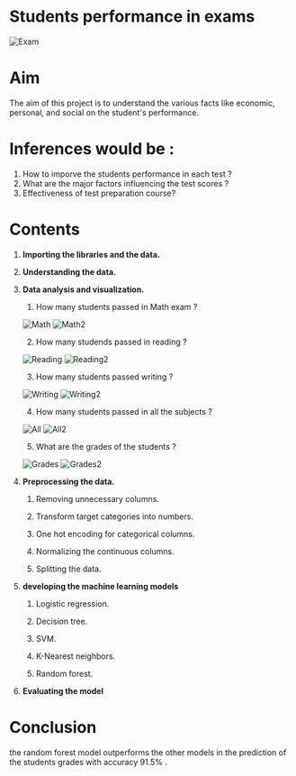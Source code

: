 # Students performance in exams

![Exam](images/exam.jpg "exam")

# Aim
The aim of this project is to understand the various facts like economic, personal, and social on the student's performance.

# Inferences would be :
1. How to imporve the students performance in each test ?
2. What are the major factors influencing the test scores ?
3. Effectiveness of test preparation course?

# Contents
1. **Importing the libraries and the data.**

2. **Understanding the data.**

3. **Data analysis and visualization.**

    1. How many students passed in Math exam ? 


    ![Math](images/math.png "math")
    ![Math2](images/math2.png "math2")


    2. How many studends passed in reading ? 


    ![Reading](images/reading.png "reading")
    ![Reading2](images/reading2.png "reading2")


    3. How many students passed writing ?


    ![Writing](images/writing.png "writing")
    ![Writing2](images/writing2.png "writing2")


    4. How many students passed in all the subjects ? 


    ![All](images/all.png "all")
    ![All2](images/all2.png "all2")
    
    
    5. What are the grades of the students ?


    ![Grades](images/grades.png "grades")
    ![Grades2](images/grades2.png "grades2")


4. **Preprocessing the data.**

    1. Removing unnecessary columns.

    2. Transform target categories into numbers.

    3. One hot encoding for categorical columns.

    4. Normalizing the continuous columns.

    5. Splitting the data.

5. **developing the machine learning models**

    1. Logistic regression.

    2. Decision tree.

    3. SVM.

    4. K-Nearest neighbors.

    5. Random forest.

6. **Evaluating the model**

# Conclusion

the random forest model outperforms the other models in the prediction of the students grades with accuracy 91.5% .
